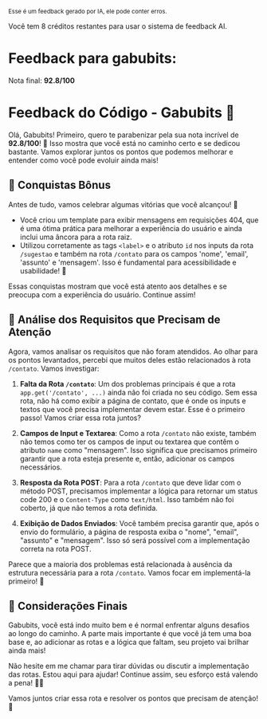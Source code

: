 <sup>Esse é um feedback gerado por IA, ele pode conter erros.</sup>

Você tem 8 créditos restantes para usar o sistema de feedback AI.

# Feedback para gabubits:

Nota final: **92.8/100**

# Feedback do Código - Gabubits 🚀

Olá, Gabubits! Primeiro, quero te parabenizar pela sua nota incrível de **92.8/100**! 🎉 Isso mostra que você está no caminho certo e se dedicou bastante. Vamos explorar juntos os pontos que podemos melhorar e entender como você pode evoluir ainda mais!

## 🎉 Conquistas Bônus

Antes de tudo, vamos celebrar algumas vitórias que você alcançou! 🥳

- Você criou um template para exibir mensagens em requisições 404, que é uma ótima prática para melhorar a experiência do usuário e ainda inclui uma âncora para a rota raiz. 
- Utilizou corretamente as tags `<label>` e o atributo `id` nos inputs da rota `/sugestao` e também na rota `/contato` para os campos 'nome', 'email', 'assunto' e 'mensagem'. Isso é fundamental para acessibilidade e usabilidade! 👏

Essas conquistas mostram que você está atento aos detalhes e se preocupa com a experiência do usuário. Continue assim!

## 🚧 Análise dos Requisitos que Precisam de Atenção

Agora, vamos analisar os requisitos que não foram atendidos. Ao olhar para os pontos levantados, percebi que muitos deles estão relacionados à rota `/contato`. Vamos investigar:

1. **Falta da Rota `/contato`**: Um dos problemas principais é que a rota `app.get('/contato', ...)` ainda não foi criada no seu código. Sem essa rota, não há como exibir a página de contato, que é onde os inputs e textos que você precisa implementar devem estar. Esse é o primeiro passo! Vamos criar essa rota juntos?

2. **Campos de Input e Textarea**: Como a rota `/contato` não existe, também não temos como ter os campos de input ou textarea que contêm o atributo `name` como "mensagem". Isso significa que precisamos primeiro garantir que a rota esteja presente e, então, adicionar os campos necessários.

3. **Resposta da Rota POST**: Para a rota `/contato` que deve lidar com o método POST, precisamos implementar a lógica para retornar um status code 200 e o `Content-Type` como `text/html`. Isso também não foi coberto, já que não temos a rota definida.

4. **Exibição de Dados Enviados**: Você também precisa garantir que, após o envio do formulário, a página de resposta exiba o "nome", "email", "assunto" e "mensagem". Isso só será possível com a implementação correta na rota POST.

Parece que a maioria dos problemas está relacionada à ausência da estrutura necessária para a rota `/contato`. Vamos focar em implementá-la primeiro! 💪

## 🌟 Considerações Finais

Gabubits, você está indo muito bem e é normal enfrentar alguns desafios ao longo do caminho. A parte mais importante é que você já tem uma boa base e, ao adicionar as rotas e a lógica que faltam, seu projeto vai brilhar ainda mais! 

Não hesite em me chamar para tirar dúvidas ou discutir a implementação das rotas. Estou aqui para ajudar! Continue assim, seu esforço está valendo a pena! 🚀💡

Vamos juntos criar essa rota e resolver os pontos que precisam de atenção! 🤝